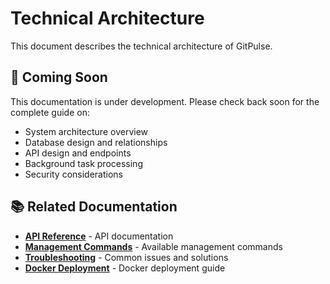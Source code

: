 # Technical Architecture

This document describes the technical architecture of GitPulse.

## 🚧 Coming Soon

This documentation is under development. Please check back soon for the complete guide on:

- System architecture overview
- Database design and relationships
- API design and endpoints
- Background task processing
- Security considerations

## 📚 Related Documentation

- **[API Reference](api.md)** - API documentation
- **[Management Commands](management-commands.md)** - Available management commands
- **[Troubleshooting](troubleshooting.md)** - Common issues and solutions
- **[Docker Deployment](deployment/docker.md)** - Docker deployment guide 